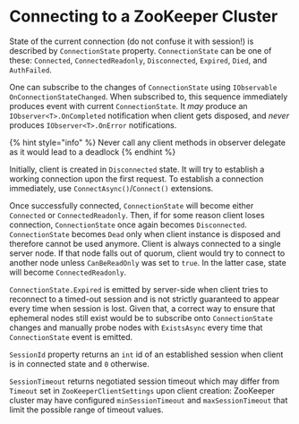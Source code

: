 # Connecting to a ZooKeeper Cluster

State of the current connection (do not confuse it with session!) is described by `ConnectionState` property. `ConnectionState` can be one of these: `Connected`, `ConnectedReadonly`, `Disconnected`, `Expired`, `Died`, and `AuthFailed`.

One can subscribe to the changes of `ConnectionState` using `IObservable OnConnectionStateChanged`. When subscribed to, this sequence immediately produces event with current `ConnectionState`. It _may_ produce an `IObserver<T>.OnCompleted` notification when client gets disposed, and _never_ produces `IObserver<T>.OnError` notifications.

{% hint style="info" %}
Never call any client methods in observer delegate as it would lead to a deadlock
{% endhint %}

Initially, client is created in `Disconnected` state. It will try to establish a working connection upon the first request. To establish a connection immediately, use `ConnectAsync()`/`Connect()` extensions.

Once successfully connected, `ConnectionState` will become either `Connected` or `ConnectedReadonly`. Then, if for some reason client loses connection, `ConnectionState` once again becomes `Disconnected`. `ConnectionState` becomes `Dead` only when client instance is disposed and therefore cannot be used anymore. Client is always connected to a single server node. If that node falls out of quorum, client would try to connect to another node unless `CanBeReadOnly` was set to `true`. In the latter case, state will become `ConnectedReadonly`.

`ConnectionState.Expired` is emitted by server-side when client tries to reconnect to a timed-out session and is not strictly guaranteed to appear every time when session is lost. Given that, a correct way to ensure that ephemeral nodes still exist would be to subscribe onto `ConnectionState` changes and manually probe nodes with `ExistsAsync` every time that `ConnectionState` event is emitted.

`SessionId` property returns an `int` id of an established session when client is in connected state and `0` otherwise.&#x20;

`SessionTimeout` returns negotiated session timeout which may differ from `Timeout` set in `ZooKeeperClientSettings` upon client creation: ZooKeeper cluster may have configured `minSessionTimeout` and `maxSessionTimeout` that limit the possible range of timeout values.
